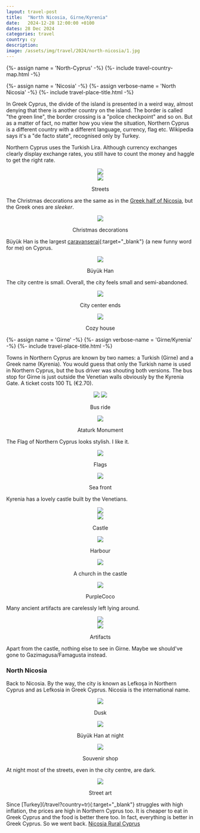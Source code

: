 ```yaml
---
layout: travel-post
title:  "North Nicosia, Girne/Kyrenia"
date:   2024-12-28 12:00:00 +0100
dates: 28 Dec 2024
categories: travel
country: cy
description:
image: /assets/img/travel/2024/north-nicosia/1.jpg
---
```


{%- assign name = 'North-Cyprus' -%}
{%- include travel-country-map.html -%}


{%- assign name = 'Nicosia' -%}
{%- assign verbose-name = 'North Nicosia' -%}
{%- include travel-place-title.html -%}

In Greek Cyprus, the divide of the island is presented in a weird way, almost denying that there is another country on the island. The border is called "the green line", the border crossing is a "police checkpoint" and so on. But as a matter of fact, no matter how you view the situation, Northern Cyprus is a different country with a different language, currency, flag etc. Wikipedia says it's a "de facto state", recognised only by Turkey.

Northern Cyprus uses the Turkish Lira. Although currency exchanges clearly display exchange rates, you still have to count the money and haggle to get the right rate.
<center>
    <img src="/assets/img/travel/2024/north-nicosia/2.jpg" />
    <div class="image-margin"></div>
</center>

<center>
    <img src="/assets/img/travel/2024/north-nicosia/3.jpg" />
    <p class="image-label">Streets</p>
</center>

The Christmas decorations are the same as in the [Greek half of Nicosia](/travel/2024/nicosia#christmas-decorations), but the Greek ones are _sleeker_.
<center>
    <img src="/assets/img/travel/2024/north-nicosia/1.jpg" />
    <p class="image-label">Christmas decorations</p>
</center>

Büyük Han is the largest [caravanserai](https://en.wikipedia.org/wiki/Caravanserai){:target="_blank"} (a new funny word for me) on Cyprus.
<center>
    <img src="/assets/img/travel/2024/north-nicosia/4.jpg" />
    <p class="image-label">Büyük Han</p>
</center>

The city centre is small. Overall, the city feels small and semi-abandoned.
<center>
    <img src="/assets/img/travel/2024/north-nicosia/5.jpg" />
    <p class="image-label">City center ends</p>
</center>

<center>
    <img src="/assets/img/travel/2024/north-nicosia/6.jpg" />
    <p class="image-label">Cozy house</p>
</center>

<div/>
{%- assign name = 'Girne' -%}
{%- assign verbose-name = 'Girne/Kyrenia' -%}
{%- include travel-place-title.html -%}

Towns in Northern Cyprus are known by two names: a Turkish (Girne) and a Greek name (Kyrenia). You would guess that only the Turkish name is used in Northern Cyprus, but the bus driver was shouting both versions. The bus stop for Girne is just outside the Venetian walls obviously by the Kyrenia Gate. A ticket costs 100 TL (€2.70).
<center>
    <div class="side-by-side">
        <img src="/assets/img/travel/2024/girne/1.jpg" />
        <img src="/assets/img/travel/2024/girne/2.jpg" />
    </div>
    <p class="image-label">Bus ride</p>
</center>

<center>
    <img src="/assets/img/travel/2024/girne/3.jpg" />
    <p class="image-label">Ataturk Monument</p>
</center>

The Flag of Northern Cyprus looks stylish. I like it.
<center>
    <img src="/assets/img/travel/2024/girne/7.jpg" />
    <p class="image-label">Flags</p>
</center>

<center>
    <img src="/assets/img/travel/2024/girne/4.jpg" />
    <p class="image-label">Sea front</p>
</center>

Kyrenia has a lovely castle built by the Venetians.
<center>
    <img src="/assets/img/travel/2024/girne/5.jpg" />
    <div class="image-margin"></div>
</center>

<center>
    <img src="/assets/img/travel/2024/girne/6.jpg" />
    <p class="image-label">Castle</p>
</center>

<center>
    <img src="/assets/img/travel/2024/girne/8.jpg" />
    <p class="image-label">Harbour</p>
</center>

<center>
    <img src="/assets/img/travel/2024/girne/9.jpg" />
    <p class="image-label">A church in the castle</p>
</center>

<center>
    <img src="/assets/img/travel/2024/girne/10.jpg" />
    <p class="image-label">PurpleCoco</p>
</center>

Many ancient artifacts are carelessly left lying around.
<center>
    <img src="/assets/img/travel/2024/girne/12.jpg" />
    <div class="image-margin"></div>
</center>
<center>
    <img src="/assets/img/travel/2024/girne/11.jpg" />
    <p class="image-label">Artifacts</p>
</center>
Apart from the castle, nothing else to see in Girne. Maybe we should've gone to Gazimagusa/Famagusta instead.

### North Nicosia
Back to Nicosia. By the way, the city is known as Lefkoşa in Northern Cyprus and as Lefkosia in Greek Cyprus. Nicosia is the international name.
<center>
    <img src="/assets/img/travel/2024/north-nicosia/7.jpg" />
    <p class="image-label">Dusk</p>
</center>

<center>
    <img src="/assets/img/travel/2024/north-nicosia/8.jpg" />
    <p class="image-label">Büyük Han at night</p>
</center>

<center>
    <img src="/assets/img/travel/2024/north-nicosia/9.jpg" />
    <p class="image-label">Souvenir shop</p>
</center>

At night most of the streets, even in the city centre, are dark.
<center>
    <img src="/assets/img/travel/2024/north-nicosia/10.jpg" />
    <p class="image-label">Street art</p>
</center>
Since [Turkey](/travel?country=tr){:target="_blank"} struggles with high inflation, the prices are high in Northern Cyprus too. It is cheaper to eat in Greek Cyprus and the food is better there too. In fact, everything is better in Greek Cyprus. So we went back.

<a class="prev" href="/travel/2024/nicosia">
    Nicosia
</a>

<a class="next" href="/travel/2024/rural-cyprus">
    Rural Cyprus
</a>
